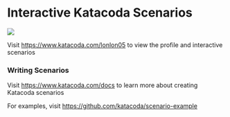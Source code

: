# Interactive Katacoda Scenarios

[![](http://shields.katacoda.com/katacoda/lonlon05/count.svg)](https://www.katacoda.com/lonlon05 "Get your profile on Katacoda.com")

Visit https://www.katacoda.com/lonlon05 to view the profile and interactive scenarios

### Writing Scenarios
Visit https://www.katacoda.com/docs to learn more about creating Katacoda scenarios

For examples, visit https://github.com/katacoda/scenario-example
